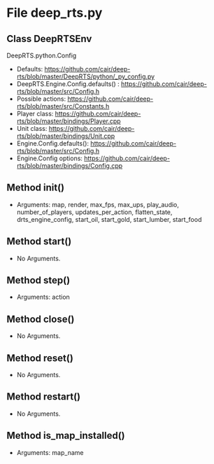# File deep_rts.py

## Class DeepRTSEnv

DeepRTS.python.Config

- Defaults: <https://github.com/cair/deep-rts/blob/master/DeepRTS/python/_py_config.py>
- DeepRTS.Engine.Config.defaults() : <https://github.com/cair/deep-rts/blob/master/src/Config.h>
- Possible actions: <https://github.com/cair/deep-rts/blob/master/src/Constants.h>
- Player class: <https://github.com/cair/deep-rts/blob/master/bindings/Player.cpp>
- Unit class: <https://github.com/cair/deep-rts/blob/master/bindings/Unit.cpp>
- Engine.Config.defaults(): <https://github.com/cair/deep-rts/blob/master/src/Config.h>
- Engine.Config options: <https://github.com/cair/deep-rts/blob/master/bindings/Config.cpp>

## Method __init__()

- Arguments: map, render, max_fps, max_ups, play_audio, number_of_players, updates_per_action,
  flatten_state, drts_engine_config, start_oil, start_gold, start_lumber, start_food

## Method start()

- No Arguments.

## Method step()

- Arguments: action

## Method close()

- No Arguments.

## Method reset()

- No Arguments.

## Method restart()

- No Arguments.

## Method is_map_installed()

- Arguments: map_name
